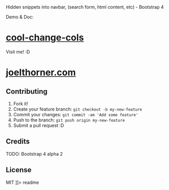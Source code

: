 <snippet>
  <content><![CDATA[
# ${1:ultra-nav-bootstrap-4}

Hidden snippets into navbar, (search form, html content, etc) - Bootstrap 4

Demo & Doc:
# [cool-change-cols](http://joelthorner.com/snippets/ultra-nav-bootstrap-4)

Visit me! :D
# [joelthorner.com](http://joelthorner.com/)

## Contributing

1. Fork it!
2. Create your feature branch: `git checkout -b my-new-feature`
3. Commit your changes: `git commit -am 'Add some feature'`
4. Push to the branch: `git push origin my-new-feature`
5. Submit a pull request :D

## Credits

TODO: Bootstrap 4 alpha 2

## License

MIT
]]></content>
  <tabTrigger>readme</tabTrigger>
</snippet>